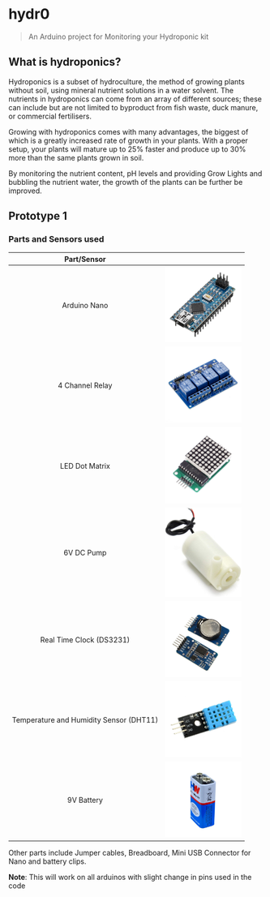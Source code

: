 # hydr0
> An Arduino project for Monitoring your Hydroponic kit


## What is hydroponics?

Hydroponics is a subset of hydroculture, the method of growing plants without soil, using mineral nutrient solutions in a water solvent. The nutrients in hydroponics can come from an array of different sources; these can include but are not limited to byproduct from fish waste, duck manure, or commercial fertilisers.

Growing with hydroponics comes with many advantages, the biggest of which is a greatly increased rate of growth in your plants. With a proper setup, your plants will mature up to 25% faster and produce up to 30% more than the same plants grown in soil.

By monitoring the nutrient content, pH levels and providing Grow Lights and bubbling the nutrient water, the growth of the plants can be further be improved.

## Prototype 1
### Parts and Sensors used

| Part/Sensor | |
:-------------------------:|:-------------------------:
| Arduino Nano | <img src="parts/nano.jpeg" width=150px> |
| 4 Channel Relay | <img src="parts/relay.jpeg" width=150px> |
| LED Dot Matrix | <img src="parts/led.jpeg" width=150px> |
| 6V DC Pump | <img src="parts/pump.jpeg" width=150px> |
| Real Time Clock (DS3231) | <img src="parts/rtc.jpeg" width=150px> |
| Temperature and Humidity Sensor (DHT11) | <img src="parts/dht11.jpeg" width=150px> |
| 9V Battery | <img src="parts/battery.jpeg" width=150px> |

Other parts include Jumper cables, Breadboard, Mini USB Connector for Nano and battery clips.  

**Note**: This will work on all arduinos with slight change in pins used in the code
